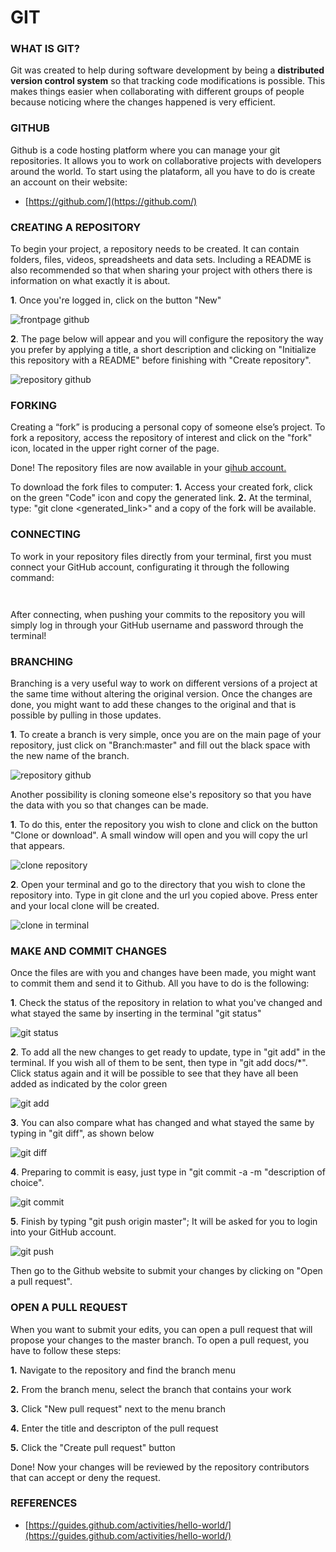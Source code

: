 # GIT

### WHAT IS GIT?
Git was created to help during software development by being a **distributed version control system** so that tracking code modifications is possible. This makes things easier when collaborating with different groups of people  because noticing where the changes happened is very efficient.

### GITHUB
Github is a code hosting platform where you can manage your git repositories. It allows you to work on collaborative projects with developers around the world. To start using the plataform, all you have to do is create an account on their website: 

- [https://github.com/](https://github.com/)

### CREATING A REPOSITORY
To begin your project, a repository needs to be created. It can contain folders, files, videos, spreadsheets and data sets. Including a README is also recommended so that when sharing your project with others there is information on what exactly it is about.

**1**. Once you're logged in, click on the button "New"


![frontpage github](img/term/githubfront.png)


**2**. The page below will appear and you will configure the repository the way you prefer by applying a title, a short description and clicking on "Initialize this repository with a README" before finishing with "Create repository".


![repository github](img/term/repository.png)

### FORKING
Creating a “fork” is producing a personal copy of someone else’s project. 
To fork a repository, access the repository of interest and click on the "fork" icon, located in the upper right corner of the page. 

Done! The repository files are now available in your [gihub account.](https://github.com/) 

To download the fork files to computer: 
**1.** Access your created fork, click on the green "Code" icon and copy the generated link. 
**2.** At the terminal, type: "git clone <generated_link>" and a copy of the fork will be available. 

### CONNECTING 
To work in your repository files directly from your terminal, first you must connect your GitHub account, configurating it through the following command:

 ```git config --global user.email "you@example.com"  (Use the email you registered on GitHub)

 ```

 ```git config --global user.name "Your Name" (The username you chose for your GitHub account)

 ```


After connecting, when pushing your commits to the repository you will simply log in through your GitHub username and password through the terminal!

### BRANCHING

Branching is a very useful way to work on different versions of a project at the same time without altering the original version. Once the changes are done, you might want to add these changes to the original and that is possible by pulling in those updates.

**1**. To create a branch is very simple, once you are on the main page of your repository, just click on "Branch:master" and fill out the black space with the new name of the branch.



![repository github](img/term/branch.png)


Another possibility is cloning someone else's repository so that you have the data with you so that changes can be made.

**1**. To do this, enter the repository you wish to clone and click on the button "Clone or download". A small window will open and you will copy the url that appears.



![clone repository](img/term/Clone.png)


**2**. Open your terminal and go to the directory that you wish to clone the repository into. Type in git clone and the url you copied above. Press enter and your local clone will be created.



![clone in terminal](img/term/terminalclone.png)


### MAKE AND COMMIT CHANGES
Once the files are with you and changes have been made, you might want to commit them and send it to Github. All you have to do is the following:

**1**. Check the status of the repository in relation to what you've changed and what stayed the same by inserting in the terminal "git status"



![git status](img/term/status.png)



**2**. To add all the new changes to get ready to update, type in "git add" in the terminal. If you wish all of them to be sent, then type in "git add docs/*". Click status again and it will be possible to see that they have all been added as indicated by the color green




![git add](img/term/gitadd.png)



**3**. You can also compare what has changed and what stayed the same by typing in "git diff", as shown below




![git diff](img/term/gitdiff.png)



**4**. Preparing to commit is easy, just type in "git commit -a -m "description of choice".


![git commit](img/term/commit.png)



**5**. Finish by typing "git push origin master"; It will be asked for you to login into your GitHub account.


![git push](img/term/gitoriginmaster.png)



Then go to the Github website to submit your changes by clicking on "Open a pull request".


### OPEN A PULL REQUEST

When you want to submit your edits, you can open a pull request that will propose your changes to the master branch. To open a pull request, you have to follow these steps:

**1.** Navigate to the repository and find the branch menu

**2.** From the branch menu, select the branch that contains your work

**3.** Click "New pull request" next to the menu branch

**4.** Enter the title and descripton of the pull request

**5.** Click the "Create pull request" button

Done! Now your changes will be reviewed by the repository contributors that can accept or deny the request.



### REFERENCES


- [https://guides.github.com/activities/hello-world/](https://guides.github.com/activities/hello-world/)


